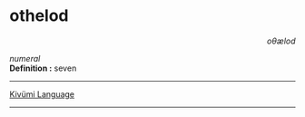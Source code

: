 
# othelod

<div align="right"><i>oθælod</i></div>

*numeral*  
**Definition :** seven  

---

[Kivümi Language](../README.md)

---
